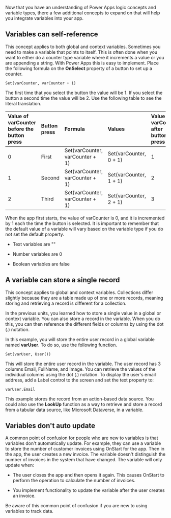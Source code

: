 Now that you have an understanding of Power Apps logic concepts and variable types, there a few additional concepts to expand on that will help you integrate variables into your app.

Variables can self-reference
----------------------------

This concept applies to both global and context variables. Sometimes you 
need to make a variable that points to itself. This is
often done when you want to either do a counter type variable where it
increments a value or you are appending a string. With Power Apps this is
easy to implement. Place the following formula on the **OnSelect** property
of a button to set up a counter.

```
Set(varCounter, varCounter + 1)
```

The first time that you select the button the value will be 1. If you
select the button a second time the value will be 2. Use the following table to 
see the literal translation.


 | Value of varCounter before the button press   | Button press   | Formula                           | Values                   | Value of varCounter after button press |
 | :---------------------------------------------| :--------------| :---------------------------------| :------------------------| :----------------------------------------|
 | 0                                             | First          | Set(varCounter, varCounter + 1)   | Set(varCounter, 0 + 1)   | 1 |
 | 1                                             | Second         | Set(varCounter, varCounter + 1)   | Set(varCounter, 1 + 1)   | 2 |
 | 2                                             | Third          | Set(varCounter, varCounter + 1)   | Set(varCounter, 2 + 1)   | 3 |

When the app first starts, the value of varCounter is 0,
and it is incremented by 1 each the time the button is selected. It is
important to remember that the default value of a variable will vary
based on the variable type if you do not set the default property.

-   Text variables are ""

-   Number variables are 0

-   Boolean variables are false

A variable can store a single record
------------------------------------

This concept applies to global and context variables. Collections differ slightly because they are a table made up of one or more records, meaning storing and retrieving a record is different for a collection.

In the previous units, you learned how to store a single value in a global or context variable. You can also store a record in the variable. When you do this, you can then reference the different fields or columns by using the dot (.) notation.

In this example, you will store the entire user record in a global variable named **varUser**. To do so, use the following function.

```
Set(varUser, User())
```

This will store the entire user record in the variable. The user record has 3 columns Email, FullName, and Image. You can retrieve the values of the individual columns using the dot (.) notation. To display the user's email address, add a Label control to the screen and set the text property to:

```
varUser.Email
```

This example stores the record from an action-based data source. You could also use the **LookUp** function as a way to retrieve and store a record from a tabular data source, like Microsoft Dataverse, in a variable.

Variables don't auto update
---------------------------

A common point of confusion for people who are new to variables is that variables don't automatically update. For example, they can use a variable to store the number of customer invoices using OnStart for the app. Then in the app, the user creates a new invoice. The variable doesn't distinguish the number of invoices in the system that have changed. The variable will only update when:

-   The user closes the app and then opens it again. This causes OnStart
    to perform the operation to calculate the number of invoices.

-   You implement functionality to update the variable after the user
    creates an invoice.

Be aware of this common point of confusion if you are new to using variables to track data.

